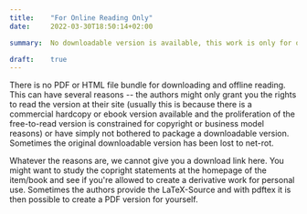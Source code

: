 ```yaml
---
title:    "For Online Reading Only"
date:     2022-03-30T18:50:14+02:00

summary:  No downloadable version is available, this work is only for online reading.

draft:    true
---
```


There is no PDF or HTML file bundle for downloading and offline
reading. This can have several reasons -- the authors might only grant
you the rights to read the version at their site (usually this is
because there is a commercial hardcopy or ebook version available and
the proliferation of the free-to-read version is constrained for
copyright or business model reasons) or have simply not bothered to
package a downloadable version. Sometimes the original downloadable
version has been lost to net-rot.

Whatever the reasons are, we cannot give you a download link here. You
might want to study the copright statements at the homepage of the
item/book and see if you're allowed to create a derivative work for
personal use. Sometimes the authors provide the LaTeX-Source and with
pdftex it is then possible to create a PDF version for yourself.
